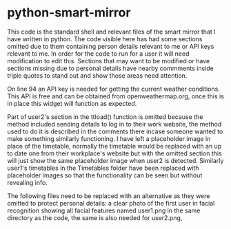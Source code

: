 # python-smart-mirror

This code is the standard shell and relevant files of the smart mirror that I have written in python. The code visible here has had some sections omitted due to them containing person details relevant to me or API keys relevant to me. In order for the code to run for a user it will need modification to edit this. Sections that may want to be modified or have sections missing due to personal details have nearby commments inside triple quotes to stand out and show those areas need attention.

On line 94 an API key is needed for getting the current weather conditions. This API is free and can be obtained from openweathermap.org, once this is in place this widget will function as expected.

Part of user2's section in the ttload() function is omitted because the method included sending details to log in to their work website, the method used to do it is described in the comments there incase someone wanted to make something similarly functioning. I have left a placeholder image in place of the timetable, normally the timetable would be replaced with an up to date one from their workplace's website but with the omitted section this will just show the same placeholder image when user2 is detected. Similarly user1's timetables in the Timetables folder have been replaced with placeholder images so that the functionality can be seen but without revealing info.

The following files need to be replaced with an alternative as they were omitted to protect personal details: a clear photo of the first user in facial recognition showing all facial features named user1.png in the same directory as the code, the same is also needed for user2.png, 
